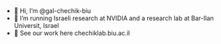- 👋 Hi, I’m @gal-chechik-biu
- 👀 I’m running Israeli research  at NVIDIA and a research lab at Bar-Ilan Universit, Israel
- 🌱 See our work here chechiklab.biu.ac.il
<!---
gal-chechik-biu/gal-chechik-biu is a ✨ special ✨ repository because its `README.md` (this file) appears on your GitHub profile.
You can click the Preview link to take a look at your changes.
--->
